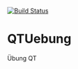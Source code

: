 [![Build Status](https://travis-ci.org/notolfflo/QTUebung.svg?branch=master)](https://travis-ci.org/notolfflo/QTUebung)

# QTUebung
Übung QT
